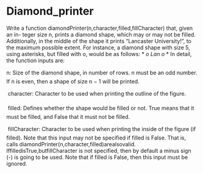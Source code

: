 # Diamond_printer
Write a function diamondPrinter(n,character,filled,fillCharacter) that, given an in- teger size n, prints a diamond shape, which may or may not be filled. Additionally, in the middle of the shape it prints “Lancaster University!”, to the maximum possible extent. For instance, a diamond shape with size 5, using asterisks, but filled with o, would be as follows:
       *
      *o*
     *Lan*
      *o*
       *
In detail, the function inputs are:

n: Size of the diamond shape, in number of rows. n must be an odd number. If n is even, then a shape of size n − 1 will be printed.

 character: Character to be used when printing the outline of the figure.

 filled: Defines whether the shape would be filled or not. True means that it must be filled, and False that it must not be filled.

 fillCharacter: Character to be used when printing the inside of the figure (if filled). Note that this input may not be specified if filled is False. That is, calls diamondPrinter(n,character,filled)arealsovalid. IffilledisTrue,butfillCharacter is not specified, then by default a minus sign (-) is going to be used. Note that if filled is False, then this input must be ignored.
